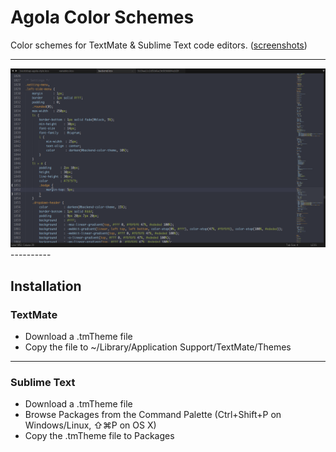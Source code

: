 # Agola Color Schemes
Color schemes for TextMate &amp; Sublime Text code editors. (<a href="https://github.com/UnderlineWords/Agola-Color-Schemes/tree/master/Previews">screenshots</a>)

----------
<img src="https://raw.githubusercontent.com/UnderlineWords/Agola-Color-Schemes/master/Previews/Darky/sublime.png" />
----------

## Installation

### TextMate
 - Download a .tmTheme file
 - Copy the file to ~/Library/Application Support/TextMate/Themes

----------
### Sublime Text
- Download a .tmTheme file
- Browse Packages from the Command Palette (Ctrl+Shift+P on Windows/Linux, ⇧⌘P on OS X)
- Copy the .tmTheme file to Packages